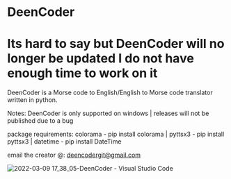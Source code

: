 # DeenCoder
# Its hard to say but DeenCoder will no longer be updated I do not have enough time to work on it

DeenCoder is a Morse code to English/English to Morse code translator written in python.

Notes: 
DeenCoder is only supported on windows
|
releases will not be published due to a bug

package requirements: colorama - pip install colorama | pyttsx3 - pip install pyttsx3 | datetime - pip install DateTime

email the creator @: deencodergit@gmail.com

![2022-03-09 17_38_05-DeenCoder - Visual Studio Code](https://user-images.githubusercontent.com/63617447/161633021-07e3fcde-1767-403b-9160-5a2005c54146.png)
